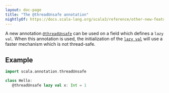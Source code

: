 ```yaml
---
layout: doc-page
title: "The @threadUnsafe annotation"
nightlyOf: https://docs.scala-lang.org/scala3/reference/other-new-features/threadUnsafe-annotation.html
---
```


A new annotation [`@threadUnsafe`](https://scala-lang.org/api/3.x/scala/annotation/threadUnsafe.html) can be used on a field which defines
a `lazy val`. When this annotation is used, the initialization of the
[`lazy val`](../changed-features/lazy-vals-init.md) will use a faster mechanism which is not thread-safe.

## Example

```scala
import scala.annotation.threadUnsafe

class Hello:
   @threadUnsafe lazy val x: Int = 1
```
